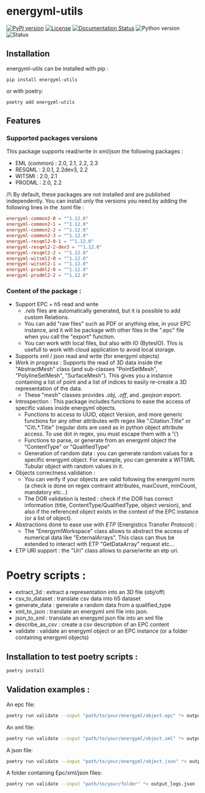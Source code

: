 <!--
Copyright (c) 2022-2023 Geosiris.
SPDX-License-Identifier: Apache-2.0
-->
energyml-utils
==============

[![PyPI version](https://badge.fury.io/py/energyml-utils.svg)](https://badge.fury.io/py/energyml-utils)
[![License](https://img.shields.io/pypi/l/energyml-utils)](https://github.com/geosiris-technologies/geosiris-technologies/blob/main/energyml-utils/LICENSE)
[![Documentation Status](https://readthedocs.org/projects/geosiris-technologies/badge/?version=latest)](https://geosiris-technologies.readthedocs.io/en/latest/?badge=latest)
![Python version](https://img.shields.io/pypi/pyversions/energyml-utils)
![Status](https://img.shields.io/pypi/status/energyml-utils)




Installation
------------

energyml-utils can be installed with pip : 

```console
pip install energyml-utils
```

or with poetry: 
```console
poetry add energyml-utils
```


Features
--------

### Supported packages versions

This package supports read/write in xml/json the following packages : 
- EML (common) : 2.0, 2.1, 2.2, 2.3
- RESQML : 2.0.1, 2.2dev3, 2.2
- WITSMl : 2.0, 2.1
- PRODML : 2.0, 2.2

/!\\ By default, these packages are not installed and are published independently.
You can install only the versions you need by adding the following lines in the .toml file : 
```toml
energyml-common2-0 = "^1.12.0"
energyml-common2-1 = "^1.12.0"
energyml-common2-2 = "^1.12.0"
energyml-common2-3 = "^1.12.0"
energyml-resqml2-0-1 = "^1.12.0"
energyml-resqml2-2-dev3 = "^1.12.0"
energyml-resqml2-2 = "^1.12.0"
energyml-witsml2-0 = "^1.12.0"
energyml-witsml2-1 = "^1.12.0"
energyml-prodml2-0 = "^1.12.0"
energyml-prodml2-2 = "^1.12.0"
```

### Content of the package :

- Support EPC + h5 read and write
  - *.rels* files are automatically generated, but it is possible to add custom Relations.
  - You can add "raw files" such as PDF or anything else, in your EPC instance, and it will be package with other files in the ".epc" file when you call the "export" function.
  - You can work with local files, but also with IO (BytesIO). This is usefull to work with cloud application to avoid local storage.
- Supports xml / json read and write (for energyml objects)
- *Work in progress* : Supports the read of 3D data inside the "AbstractMesh" class (and sub-classes "PointSetMesh", "PolylineSetMesh", "SurfaceMesh"). This gives you a instance containing a list of point and a list of indices to easily re-create a 3D representation of the data.
  -  These "mesh" classes provides *.obj*, *.off*, and *.geojson* export.
- Introspection : This package includes functions to ease the access of specific values inside energyml objects.
  - Functions to access to UUID, object Version, and more generic functions for any other attributes with regex like ".Citation.Title" or "Cit\\.*.Title" (regular dots are used as in python object attribute access. To use dot in regex, you must escape them with a '\\')
  - Functions to parse, or generate from an energyml object the "ContentType" or "QualifiedType"
  - Generation of random data : you can generate random values for a specific energyml object. For example, you can generate a WITSML Tubular object with random values in it.
- Objects correctness validation :
  - You can verify if your objects are valid following the energyml norm (a check is done on regex contraint attributes, maxCount, minCount, mandatory etc...)
  - The DOR validation is tested : check if the DOR has correct information (title, ContentType/QualifiedType, object version), and also if the referenced object exists in the context of the EPC instance (or a list of object).
- Abstractions done to ease use with *ETP* (Energistics Transfer Protocol) :
  - The "EnergymlWorkspace" class allows to abstract the access of numerical data like "ExternalArrays". This class can thus be extended to interact with ETP "GetDataArray" request etc...
- ETP URI support : the "Uri" class allows to parse/write an etp uri.


# Poetry scripts : 

- extract_3d : extract a representation into an 3D file (obj/off)
- csv_to_dataset : translate csv data into h5 dataset
- generate_data : generate a random data from a qualified_type 
- xml_to_json : translate an energyml xml file into json.
- json_to_xml : translate an energyml json file into an xml file
- describe_as_csv : create a csv description of an EPC content
- validate : validate an energyml object or an EPC instance (or a folder containing energyml objects)



## Installation to test poetry scripts : 

```bash
poetry install
```


## Validation examples : 

An epc file:
```bash
poetry run validate --input "path/to/your/energyml/object.epc" *> output_logs.json
```

An xml file:
```bash
poetry run validate --input "path/to/your/energyml/object.xml" *> output_logs.json
```

A json file:
```bash
poetry run validate --input "path/to/your/energyml/object.json" *> output_logs.json
```

A folder containing Epc/xml/json files:
```bash
poetry run validate --input "path/to/your/folder" *> output_logs.json
```
